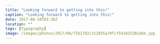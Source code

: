 ```yaml
---
title: "Looking forward to getting into this!"
caption: "Looking forward to getting into this!"
date: 2017-08-10T03:36Z
location: ""
tags: [typography]
image: /images/photos/2017/08/72b17d2c312855a79fcf541825301ebb.jpg
---
```

